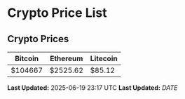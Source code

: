 # Crypto Price List

## Crypto Prices
| Bitcoin | Ethereum | Litecoin |
| ------- | -------- | -------- |
| $104667 | $2525.62 | $85.12 |
**Last Updated:** 2025-06-19 23:17 UTC
**Last Updated:** $DATE$
